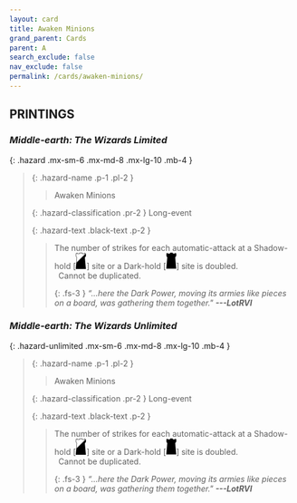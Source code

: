 ```yaml
---
layout: card
title: Awaken Minions
grand_parent: Cards
parent: A
search_exclude: false
nav_exclude: false
permalink: /cards/awaken-minions/
---
```


## PRINTINGS


### _Middle-earth: The Wizards Limited_

{: .hazard .mx-sm-6 .mx-md-8 .mx-lg-10 .mb-4 }
> {: .hazard-name .p-1 .pl-2 }
> > <div class="hazard-mp"></div>
> > <div class="card-name">Awaken Minions</div>
>
> {: .hazard-classification .pr-2 }
> Long-event
>
> {: .hazard-text .black-text .p-2 }
> > The number of strikes for each automatic-attack at a Shadow-hold \[![](/assets/images/shadow-hold.svg)] site or a Dark-hold \[![](/assets/images/dark-hold.svg)] site is doubled. <br>&ensp;Cannot be duplicated. 
> > 
> > {: .fs-3 } 
> > _“...here the Dark Power, moving its armies like pieces on a board, was gathering them together."_ ***---&#65279;LotRVI*** 
>

### _Middle-earth: The Wizards Unlimited_

{: .hazard-unlimited .mx-sm-6 .mx-md-8 .mx-lg-10 .mb-4 }
> {: .hazard-name .p-1 .pl-2 }
> > <div class="hazard-mp"></div>
> > <div class="card-name">Awaken Minions</div>
>
> {: .hazard-classification .pr-2 }
> Long-event
>
> {: .hazard-text .black-text .p-2 }
> > The number of strikes for each automatic-attack at a Shadow-hold \[![](/assets/images/shadow-hold.svg)] site or a Dark-hold \[![](/assets/images/dark-hold.svg)] site is doubled. <br>&ensp;Cannot be duplicated. 
> > 
> > {: .fs-3 } 
> > _“...here the Dark Power, moving its armies like pieces on a board, was gathering them together."_ ***---&#65279;LotRVI*** 
>
